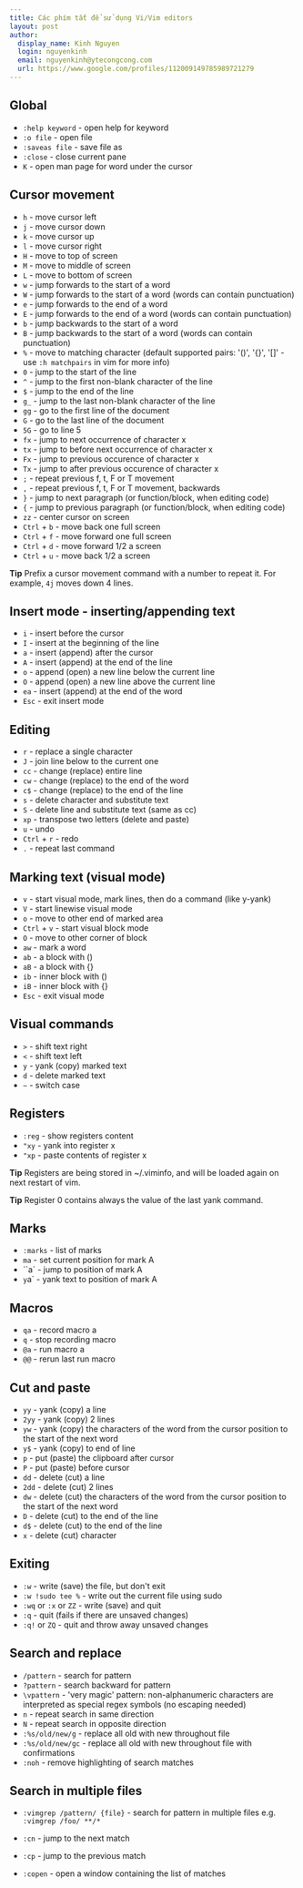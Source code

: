 ```yaml
---
title: Các phím tắt để sử dụng Vi/Vim editors
layout: post
author:
  display_name: Kinh Nguyen
  login: nguyenkinh
  email: nguyenkinh@ytecongcong.com
  url: https://www.google.com/profiles/112009149785989721279
---
```


## Global

*   `:help keyword` - open help for keyword
*   `:o file` - open file
*   `:saveas file` - save file as
*   `:close` - close current pane
*   `K` - open man page for word under the cursor

## Cursor movement

*   `h` - move cursor left
*   `j` - move cursor down
*   `k` - move cursor up
*   `l` - move cursor right
*   `H` - move to top of screen
*   `M` - move to middle of screen
*   `L` - move to bottom of screen
*   `w` - jump forwards to the start of a word
*   `W` - jump forwards to the start of a word (words can contain punctuation)
*   `e` - jump forwards to the end of a word
*   `E` - jump forwards to the end of a word (words can contain punctuation)
*   `b` - jump backwards to the start of a word
*   `B` - jump backwards to the start of a word (words can contain punctuation)
*   `%` - move to matching character (default supported pairs: '()', '{}', '[]' - use `:h matchpairs` in vim for more info)
*   `0` - jump to the start of the line
*   `^` - jump to the first non-blank character of the line
*   `$` - jump to the end of the line
*   `g_` - jump to the last non-blank character of the line
*   `gg` - go to the first line of the document
*   `G` - go to the last line of the document
*   `5G` - go to line 5
*   `fx` - jump to next occurrence of character x
*   `tx` - jump to before next occurrence of character x
*   `Fx` - jump to previous occurence of character x
*   `Tx` - jump to after previous occurence of character x
*   `;` - repeat previous f, t, F or T movement
*   `,` - repeat previous f, t, F or T movement, backwards
*   `}` - jump to next paragraph (or function/block, when editing code)
*   `{` - jump to previous paragraph (or function/block, when editing code)
*   `zz` - center cursor on screen
*   `Ctrl` + `b` - move back one full screen
*   `Ctrl` + `f` - move forward one full screen
*   `Ctrl` + `d` - move forward 1/2 a screen
*   `Ctrl` + `u` - move back 1/2 a screen

**Tip** Prefix a cursor movement command with a number to repeat it. For example, `4j` moves down 4 lines.

## Insert mode - inserting/appending text

*   `i` - insert before the cursor
*   `I` - insert at the beginning of the line
*   `a` - insert (append) after the cursor
*   `A` - insert (append) at the end of the line
*   `o` - append (open) a new line below the current line
*   `O` - append (open) a new line above the current line
*   `ea` - insert (append) at the end of the word
*   `Esc` - exit insert mode


## Editing

*   `r` - replace a single character
*   `J` - join line below to the current one
*   `cc` - change (replace) entire line
*   `cw` - change (replace) to the end of the word
*   `c$` - change (replace) to the end of the line
*   `s` - delete character and substitute text
*   `S` - delete line and substitute text (same as cc)
*   `xp` - transpose two letters (delete and paste)
*   `u` - undo
*   `Ctrl` + `r` - redo
*   `.` - repeat last command

## Marking text (visual mode)

*   `v` - start visual mode, mark lines, then do a command (like y-yank)
*   `V` - start linewise visual mode
*   `o` - move to other end of marked area
*   `Ctrl` + `v` - start visual block mode
*   `O` - move to other corner of block
*   `aw` - mark a word
*   `ab` - a block with ()
*   `aB` - a block with {}
*   `ib` - inner block with ()
*   `iB` - inner block with {}
*   `Esc` - exit visual mode

## Visual commands

*   `>` - shift text right
*   `<` - shift text left
*   `y` - yank (copy) marked text
*   `d` - delete marked text
*   `~` - switch case

## Registers

*   `:reg` - show registers content
*   `"xy` - yank into register x
*   `"xp` - paste contents of register x

**Tip** Registers are being stored in ~/.viminfo, and will be loaded again on next restart of vim.

**Tip** Register 0 contains always the value of the last yank command.

## Marks

*   `:marks` - list of marks
*   `ma` - set current position for mark A
*   ``a` - jump to position of mark A
*   `y`a` - yank text to position of mark A

## Macros

*   `qa` - record macro a
*   `q` - stop recording macro
*   `@a` - run macro a
*   `@@` - rerun last run macro

## Cut and paste

*   `yy` - yank (copy) a line
*   `2yy` - yank (copy) 2 lines
*   `yw` - yank (copy) the characters of the word from the cursor position to the start of the next word
*   `y$` - yank (copy) to end of line
*   `p` - put (paste) the clipboard after cursor
*   `P` - put (paste) before cursor
*   `dd` - delete (cut) a line
*   `2dd` - delete (cut) 2 lines
*   `dw` - delete (cut) the characters of the word from the cursor position to the start of the next word
*   `D` - delete (cut) to the end of the line
*   `d$` - delete (cut) to the end of the line
*   `x` - delete (cut) character

## Exiting

*   `:w` - write (save) the file, but don't exit
*   `:w !sudo tee %` - write out the current file using sudo
*   `:wq` or `:x` or `ZZ` - write (save) and quit
*   `:q` - quit (fails if there are unsaved changes)
*   `:q!` or `ZQ` - quit and throw away unsaved changes

## Search and replace

*   `/pattern` - search for pattern
*   `?pattern` - search backward for pattern
*   `\vpattern` - 'very magic' pattern: non-alphanumeric characters are interpreted as special regex symbols (no escaping needed)
*   `n` - repeat search in same direction
*   `N` - repeat search in opposite direction
*   `:%s/old/new/g` - replace all old with new throughout file
*   `:%s/old/new/gc` - replace all old with new throughout file with confirmations
*   `:noh` - remove highlighting of search matches

## Search in multiple files

*   `:vimgrep /pattern/ {file}` - search for pattern in multiple files e.g. `:vimgrep /foo/ **/*`

*   `:cn` - jump to the next match
*   `:cp` - jump to the previous match
*   `:copen` - open a window containing the list of matches
